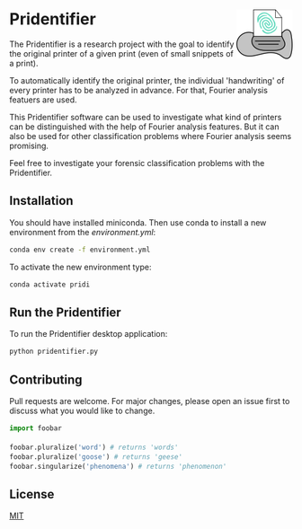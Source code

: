 # Pridentifier  <img align="right" src="design/pridi.jpg">

The Pridentifier is a research project with the goal to identify the original printer of a given print (even of small snippets of a print).

To automatically identify the original printer, the individual 'handwriting' of every printer has to be analyzed in advance. For that, Fourier analysis featuers are used.

This Pridentifier software can be used to investigate what kind of printers can be distinguished with the help of Fourier analysis features. But it can also be used for other classification problems where Fourier analysis seems promising. 

Feel free to investigate your forensic classification problems with the Pridentifier.


## Installation

You should have installed miniconda. Then use conda to install a new environment from the *environment.yml*:

```bash
conda env create -f environment.yml
```

To activate the new environment type:

```bash
conda activate pridi
```


## Run the Pridentifier 

To run the Pridentifier desktop application:

```bash
python pridentifier.py
```


## Contributing
Pull requests are welcome. For major changes, please open an issue first to discuss what you would like to change.



```python
import foobar

foobar.pluralize('word') # returns 'words'
foobar.pluralize('goose') # returns 'geese'
foobar.singularize('phenomena') # returns 'phenomenon'
```


## License
[MIT](https://choosealicense.com/licenses/mit/)